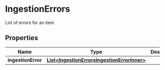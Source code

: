 

# IngestionErrors

List of errors for an item

## Properties

| Name | Type | Description | Notes |
|------------ | ------------- | ------------- | -------------|
|**ingestionError** | [**List&lt;IngestionErrorsIngestionErrorInner&gt;**](IngestionErrorsIngestionErrorInner.md) |  |  [optional] |



